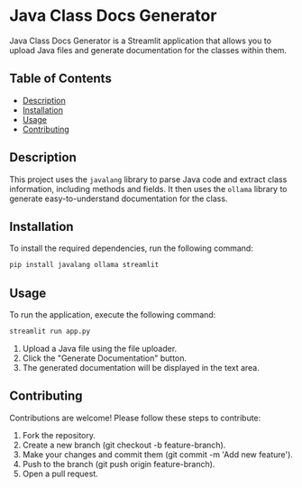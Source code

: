 # Java Class Docs Generator

Java Class Docs Generator is a Streamlit application that allows you to upload Java files and generate documentation for the classes within them.

## Table of Contents
- [Description](#description)
- [Installation](#installation)
- [Usage](#usage)
- [Contributing](#contributing)

## Description

This project uses the `javalang` library to parse Java code and extract class information, including methods and fields. It then uses the `ollama` library to generate easy-to-understand documentation for the class.

## Installation

To install the required dependencies, run the following command:

```bash
pip install javalang ollama streamlit
```

## Usage
To run the application, execute the following command:
```bash
streamlit run app.py
```
1. Upload a Java file using the file uploader.
2. Click the "Generate Documentation" button.
3. The generated documentation will be displayed in the text area.

## Contributing
Contributions are welcome! Please follow these steps to contribute:

1. Fork the repository.
2. Create a new branch (git checkout -b feature-branch).
3. Make your changes and commit them (git commit -m 'Add new feature').
4. Push to the branch (git push origin feature-branch).
5. Open a pull request.